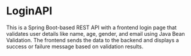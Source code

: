 # LoginAPI
This is a Spring Boot-based REST API with a frontend login page that validates user details like name, age, gender, and email using Java Bean Validation. The frontend sends the data to the backend and displays a success or failure message based on validation results.
